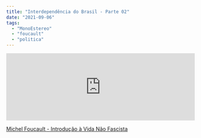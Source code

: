 ```yaml
---
title: "Interdependência do Brasil - Parte 02"
date: "2021-09-06"
tags: 
  - "MonoEstereo"
  - "foucault"
  - "politica"
---
```


<iframe src="https://anchor.fm/monoestereo/embed/episodes/Interdependncia-do-Brasil---Parte-02-e16vrnm" height="180px" width="100%" frameborder="0" scrolling="no" style="width:100%;height:180px"></iframe>

[Michel Foucault - Introdução à Vida Não Fascista](https://archive.org/download/vidanaofascista/vidanaofascista.pdf)
